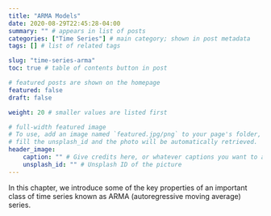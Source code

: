 ```yaml
---
title: "ARMA Models"
date: 2020-08-29T22:45:28-04:00
summary: "" # appears in list of posts
categories: ["Time Series"] # main category; shown in post metadata
tags: [] # list of related tags

slug: "time-series-arma"
toc: true # table of contents button in post

# featured posts are shown on the homepage
featured: false
draft: false

weight: 20 # smaller values are listed first

# full-width featured image
# To use, add an image named `featured.jpg/png` to your page's folder, or
# fill the unsplash_id and the photo will be automatically retrieved.
header_image:
    caption: "" # Give credits here, or whatever captions you want to add (support markdown)
    unsplash_id: "" # Unsplash ID of the picture
---
```


In this chapter, we introduce some of the key properties of an important class of time series known as ARMA (autoregressive moving average) series.

